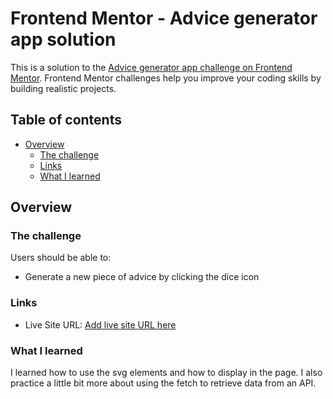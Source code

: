 # Frontend Mentor - Advice generator app solution

This is a solution to the [Advice generator app challenge on Frontend Mentor](https://www.frontendmentor.io/challenges/advice-generator-app-QdUG-13db). Frontend Mentor challenges help you improve your coding skills by building realistic projects.

## Table of contents

- [Overview](#overview)
  - [The challenge](#the-challenge)
  - [Links](#links)
  - [What I learned](#what-i-learned)

## Overview

### The challenge

Users should be able to:
- Generate a new piece of advice by clicking the dice icon

### Links

- Live Site URL: [Add live site URL here](https://your-live-site-url.com)

### What I learned

I learned how to use the svg elements and how to display in the page. 
I also practice a little bit more about using the fetch to retrieve data from an API.



